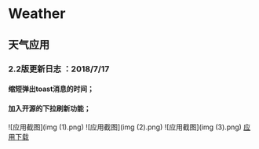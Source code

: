 # Weather
## 天气应用
### 2.2版更新日志 ：2018/7/17
#### 缩短弹出toast消息的时间；
#### 加入开源的下拉刷新功能；
![应用截图](img (1).png)
![应用截图](img (2).png)
![应用截图](img (3).png)
[应用下载](app/release/app-release.apk)
